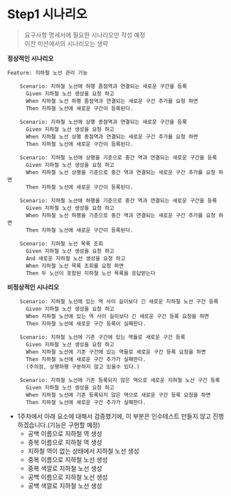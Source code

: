 # Step1 시나리오 
> 요구사항 명세서에 필요한 시나리오만 작성 예정   
> 이전 미션에서의 시나리오는 생략   

**정상적인 시나리오**
```properties
Feature: 지하철 노선 관리 기능

    Scenario: 지하철 노선에 하행 좀점역과 연결되는 새로운 구간을 등록
      Given 지하철 노선 생성을 요청 하고
      When 지하철 노선 하행 좀점역과 연결되는 새로운 구간 추가를 요청 하면
      Then 지하철 노선에 새로운 구간이 등록된다.

    Scenario: 지하철 노선에 상행 종점역과 연결되는 새로운 구간을 등록
      Given 지하철 노선 생성을 요청 하고
      When 지하철 노선 상행 종점역과 연결되는 새로운 구간 추가를 요청 하면
      Then 지하철 노선에 새로운 구간이 등록된다.

    Scenario: 지하철 노선에 상행을 기준으로 중간 역과 연결되는 새로운 구간을 등록
      Given 지하철 노선 생성을 요청 하고
      When 지하철 노선 상행을 기준으로 중간 역과 연결되는 새로운 구간 추가를 요청 하면
      Then 지하철 노선에 새로운 구간이 등록된다.

    Scenario: 지하철 노선에 하행을 기준으로 중간 역과 연결되는 새로운 구간을 등록
      Given 지하철 노선 생성을 요청 하고
      When 지하철 노선 하행을 기준으로 중간 역과 연결되는 새로운 구간 추가를 요청 하면
      Then 지하철 노선에 새로운 구간이 등록된다.

    Scenario: 지하철 노선 목록 조회
      Given 지하철 노선 생성을 요청 하고
      And 새로운 지하철 노선 생성을 요청 하고
      When 지하철 노선 목록 조회를 요청 하면
      Then 두 노선이 포함된 지하철 노선 목록을 응답받는다
```
   
**비정상적인 시나리오**  
```properties
    Scenario: 지하철 노선에 있는 역 사이 길이보다 긴 새로운 지하철 노선 구간 등록
      Given 지하철 노선 생성을 요청 하고
      When 지하철 노선에 있는 역 사이 길이보다 긴 새로운 구간 등록 요청을 하면
      Then 지하철 노선에 새로운 구간 등록이 실패한다.

    Scenario: 지하철 노선에 기존 구간에 있는 역들로 새로운 구간 등록
      Given 지하철 노선 생성을 요청 하고
      When 지하철 노선에 기존 구간에 있는 역들로 새로운 구간 등록 요청을 하면
      Then 지하철 노선에 새로운 구간 추가가 실패한다.
      (주의점, 상행하행 구분하지 않고 있을수 있다.)

    Scenario: 지하철 노선에 기존 등록되지 않은 역으로 새로운 지하철 노선 구간 등록
      Given 지하철 노선 생성을 요청 하고
      When 지하철 노선에 기존 등록되지 않은 역으로 새로운 구간 등록 요청을 하면
      Then 지하철 노선에 새로운 구간 추가가 실패한다.
```
* 1주차에서 아래 요소에 대해서 검증했기에, 이 부분은 인수테스트 만들지 않고 진행하겠습니다.(기능은 구현할 예정)    
    * 공백 이름으로 지하철 역 생성    
    * 중복 이름으로 지하철 역 생성    
    * 지하철 역이 없는 상태에서 지하철 노선 생성  
    * 중복 이름으로 지하철 노선 생성  
    * 중복 색깔로 지하철 노선 생성
    * 공백 이름으로 지하철 노선 생성
    * 공백 색깔로 지하철 노선 생성

